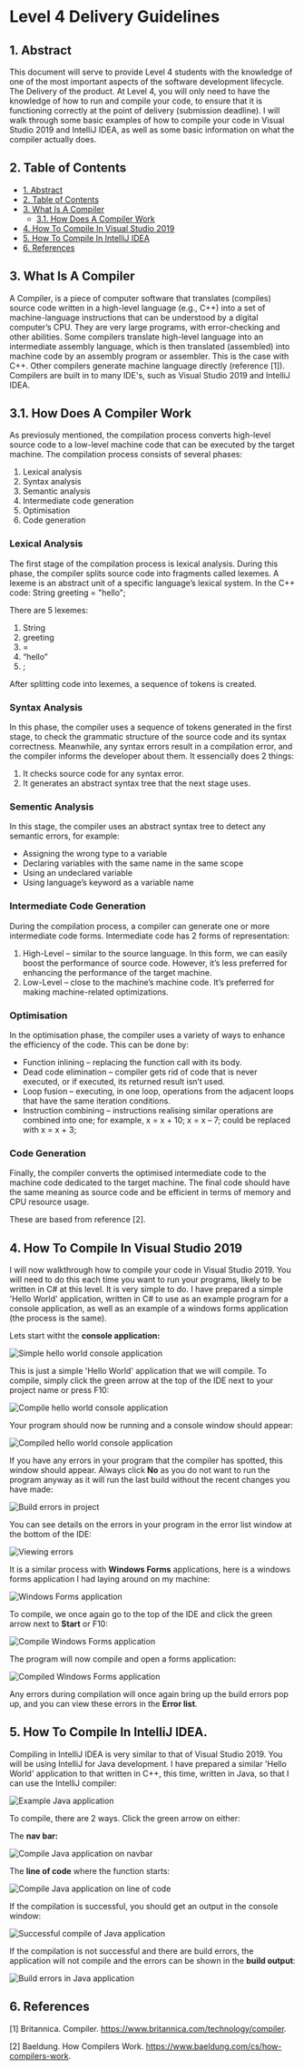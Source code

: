 # Level 4 Delivery Guidelines

## 1. Abstract

This document will serve to provide Level 4 students with the knowledge of one of the most important aspects of the software development lifecycle. The Delivery of the product.
At Level 4, you will only need to have the knowledge of how to run and compile your code, to ensure that it is functioning correctly at the point of delivery (submission deadline).
I will walk through some basic examples of how to compile your code in Visual Studio 2019 and IntelliJ IDEA, as well as some basic information on what the compiler actually does.

## 2. Table of Contents

- [1. Abstract](#1-abstract)
- [2. Table of Contents](#2-table-of-contents)
- [3. What Is A Compiler](#3-what-is-a-compiler)
  - [3.1. How Does A Compiler Work](#31-how-does-a-compiler-work)
- [4. How To Compile In Visual Studio 2019](#4-how-to-compile-in-visual-studio-2019)
- [5. How To Compile In IntelliJ IDEA](#5-how-to-compile-in-intellij-idea) 
- [6. References](#6-references)
  
## 3. What Is A Compiler

A Compiler, is a piece of computer software that translates (compiles) source code written in a high-level language (e.g., C++) into a set of machine-language instructions that can be understood by a digital computer’s CPU. 
They are very large programs, with error-checking and other abilities. Some compilers translate high-level language into an intermediate assembly language, which is then translated (assembled) into machine code by an assembly program or assembler. This is the case with C++. Other compilers generate machine language directly
(reference [1]). Compilers are built in to many IDE's, such as Visual Studio 2019 and IntelliJ IDEA. 

## 3.1. How Does A Compiler Work

As previosuly mentioned, the compilation process converts high-level source code to a low-level machine code that can be executed by the target machine.
The compilation process consists of several phases:

1. Lexical analysis
2. Syntax analysis
3. Semantic analysis
4. Intermediate code generation
5. Optimisation
6. Code generation

### Lexical Analysis

The first stage of the compilation process is lexical analysis. During this phase, the compiler splits source code into fragments called lexemes. A lexeme is an abstract unit of a specific language’s lexical system. In the C++ code:
String greeting = "hello";

There are 5 lexemes:

1. String
2. greeting
3. =
4. “hello”
5. ;

After splitting code into lexemes, a sequence of tokens is created.

### Syntax Analysis

In this phase, the compiler uses a sequence of tokens generated in the first stage, to check the grammatic structure of the source code and its syntax correctness. Meanwhile, any syntax errors result in a compilation error, and the compiler informs the developer about them. It essencially does 2 things:

1. It checks source code for any syntax error.
2. It generates an abstract syntax tree that the next stage uses.

### Sementic Analysis

In this stage, the compiler uses an abstract syntax tree to detect any semantic errors, for example:

* Assigning the wrong type to a variable
* Declaring variables with the same name in the same scope
* Using an undeclared variable
* Using language’s keyword as a variable name

### Intermediate Code Generation

During the compilation process, a compiler can generate one or more intermediate code forms.
Intermediate code has 2 forms of representation:

1. High-Level – similar to the source language. In this form, we can easily boost the performance of source code. However, it’s less preferred for enhancing the performance of the target machine.
2. Low-Level – close to the machine’s machine code. It’s preferred for making machine-related optimizations.

### Optimisation

In the optimisation phase, the compiler uses a variety of ways to enhance the efficiency of the code. This can be done by:

* Function inlining – replacing the function call with its body.
* Dead code elimination – compiler gets rid of code that is never executed, or if executed, its returned result isn’t used.
* Loop fusion – executing, in one loop, operations from the adjacent loops that have the same iteration conditions.
* Instruction combining – instructions realising similar operations are combined into one; for example, x = x + 10; x = x – 7; could be replaced with x = x + 3;

### Code Generation

Finally, the compiler converts the optimised intermediate code to the machine code dedicated to the target machine. The final code should have the same meaning as source code and be efficient in terms of memory and CPU resource usage.

These are based from reference [2].

## 4. How To Compile In Visual Studio 2019

I will now walkthrough how to compile your code in Visual Studio 2019. You will need to do this each time you want to run your programs, likely to be written in C# at this level. It is very simple to do.
I have prepared a simple 'Hello World' application, written in C# to use as an example program for a console application, as well as an example of a windows forms application (the process is the same).

Lets start witht the **console application:**

![Simple hello world console application](/deployment-delivery/images/c_sharp_console_app.PNG)

This is just a simple 'Hello World' application that we will compile. To compile, simply click the green arrow at the top of the IDE next to your project name or press F10:

![Compile hello world console application](/deployment-delivery/images/compile_c_sharp.PNG)

Your program should now be running and a console window should appear:

![Compiled hello world console application](/deployment-delivery/images/compiled_c_sharp.PNG)

If you have any errors in your program that the compiler has spotted, this window should appear. Always click **No** as you do not want to run the program anyway as it will run the last build without the recent changes you have made: 

![Build errors in project](/deployment-delivery/images/build_errors.PNG)

You can see details on the errors in your program in the error list window at the bottom of the IDE:

![Viewing errors](/deployment-delivery/images/error_list.PNG)

It is a similar process with **Windows Forms** applications, here is a windows forms application I had laying around on my machine:

![Windows Forms application](/deployment-delivery/images/c_sharp_forms_app.PNG)

To compile, we once again go to the top of the IDE and click the green arrow next to **Start** or F10:

![Compile Windows Forms application](/deployment-delivery/images/compile_forms.PNG)

The program will now compile and open a forms application:

![Compiled Windows Forms application](/deployment-delivery/images/compiled_forms.PNG)

Any errors during compilation will once again bring up the build errors pop up, and you can view these errors in the **Error list**.

## 5. How To Compile In IntelliJ IDEA.

Compiling in IntelliJ IDEA is very similar to that of Visual Studio 2019. You will be using IntelliJ for Java development.
I have prepared a similar 'Hello World' application to that written in C++, this time, written in Java, so that I can use the IntelliJ compiler:

![Example Java application](/deployment-delivery/images/java_app.PNG)

To compile, there are 2 ways. Click the green arrow on either:

The **nav bar:**

![Compile Java application on navbar](/deployment-delivery/images/run_navbar.PNG)

The **line of code** where the function starts:

![Compile Java application on line of code](/deployment-delivery/images/run_code_line.PNG)

If the compilation is successful, you should get an output in the console window:

![Successful compile of Java application](/deployment-delivery/images/compiled_java.PNG)

If the compilation is not successful and there are build errors, the application will not compile and the errors can be shown in the **build output**:

![Build errors in Java application](/deployment-delivery/images/java_error.PNG)

## 6. References 

[1] Britannica. Compiler. <https://www.britannica.com/technology/compiler>.

[2] Baeldung. How Compilers Work. <https://www.baeldung.com/cs/how-compilers-work>.

